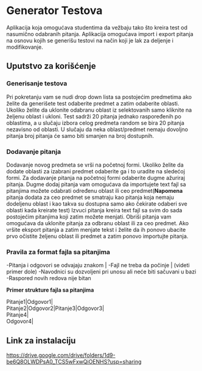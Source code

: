# Generator Testova
Aplikacija koja omogućava studentima da vežbaju tako što kreira test od nasumično odabranih pitanja.
Aplikacija omogućava import i export pitanja na osnovu kojih se generišu testovi na način koji je lak za deljenje i modifikovanje.

## Uputstvo za korišćenje 
### Generisanje testova
 Pri pokretanju vam se nudi drop down lista sa postojećim predmetima ako želite da generišete test odaberite predmet a zatim odaberite oblasti.
 Ukoliko želite da uklonite odabranu oblast iz selektovanih samo kliknite na željenu oblast i ukloni.
 Test sadrži 20 pitanja jednako raspoređenih po oblastima, a u slučaju izbora celog predmeta random se bira 20 pitanja nezavisno od oblasti.
 U slučaju da neka oblast/predmet nemaju dovoljno pitanja broj pitanja će samo biti smanjen na broj dostupnih.
 
 ### Dodavanje pitanja
 Dodavanje novog predmeta se vrši na početnoj formi.
 Ukoliko želite da dodate oblasti za izabrani predmet odaberite ga i to uradite na sledećoj formi.
 Za dodavanje pitanja na početnoj formi odaberite dugme ažuriraj pitanja.
 Dugme dodaj pitanja vam omogućava da importujete text fajl sa pitanjima možete odabrati određenu oblast ili ceo predmet(**Napomena** pitanja dodata za ceo predmet se  smatraju kao pitanja koja nemaju dodeljenu oblast i kao takva su dostupna samo ako čekirate odaberi sve oblasti kada kreirate test)
 Izvuci pitanja kreira text fajl sa svim do sada postojećim pitanjima koji zatim možete menjati.
 Obriši pitanja vam omogućava da uklonite pitanja za odbranu oblast ili za ceo predmet. Ako vršite eksport pitanja a zatim menjate tekst i želite da ih ponovo ubacite prvo očistite željenu oblast ili predmet a zatim ponovo importujte pitanja.
 
 ### Pravila za format fajla sa pitanjima 
 
 -Pitanja i odgovori se odvajaju znakom |
 -Fajl ne treba da počinje | (videti primer dole)
 -Navodnici su dozvoljeni pri unosu ali neće biti sačuvani u bazi
 -Raspored novih redova nije bitan
 
 **Primer strukture fajla sa pitanjima**
 
 Pitanje1|Odgovor1|  
 Pitanje2|Odgovor2|Pitanje3|Odgovor3|  
 Pitanje4|  
 Odgovor4|  

## Link za instalaciju 
https://drive.google.com/drive/folders/1d9-be6Q8OLWDPsA0_TCS5wFxwQiOENHS?usp=sharing
